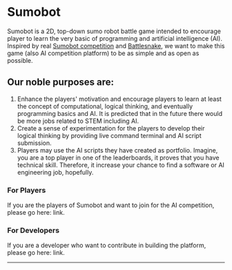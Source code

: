 # Sumobot
Sumobot is a 2D, top-down sumo robot battle game intended to encourage player to learn the very basic of programming and artificial intelligence (AI). Inspired by real [Sumobot competition](https://www.sumobot.ca/competition) and [Battlesnake](https://play.battlesnake.com/leaderboards), we want to make this game (also AI competition platform) to be as simple and as open as possible. 

## Our noble purposes are: 
1. Enhance the players' motivation and encourage players to learn at least the concept of computational, logical thinking, and eventually programming basics and AI. It is predicted that in the future there would be more jobs related to STEM including AI. 
2. Create a sense of experimentation for the players to develop their logical thinking by providing live command terminal and AI script submission. 
3. Players may use the AI scripts they have created as portfolio. Imagine, you are a top player in one of the leaderboards, it proves that you have technical skill. Therefore, it increase your chance to find a software or AI engineering job, hopefully. 

### For Players
If you are the players of Sumobot and want to join for the AI competition, please go here: link.  

### For Developers
If you are a developer who want to contribute in building the platform, please go here: link. 

---

